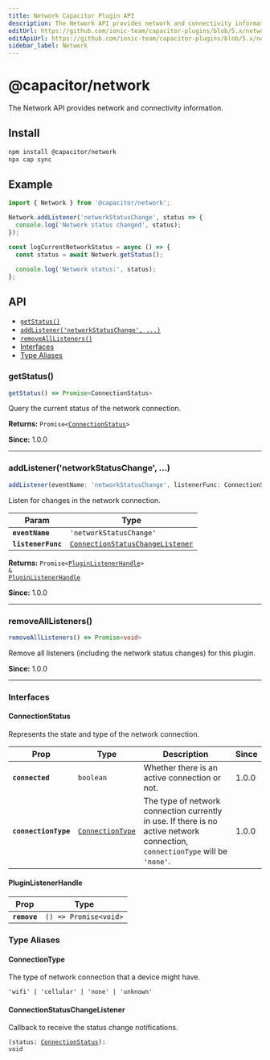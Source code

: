 ```yaml
---
title: Network Capacitor Plugin API
description: The Network API provides network and connectivity information.
editUrl: https://github.com/ionic-team/capacitor-plugins/blob/5.x/network/README.md
editApiUrl: https://github.com/ionic-team/capacitor-plugins/blob/5.x/network/src/definitions.ts
sidebar_label: Network
---
```


# @capacitor/network

The Network API provides network and connectivity information.

## Install

```bash
npm install @capacitor/network
npx cap sync
```

## Example

```typescript
import { Network } from '@capacitor/network';

Network.addListener('networkStatusChange', status => {
  console.log('Network status changed', status);
});

const logCurrentNetworkStatus = async () => {
  const status = await Network.getStatus();

  console.log('Network status:', status);
};
```

## API

<docgen-index>

* [`getStatus()`](#getstatus)
* [`addListener('networkStatusChange', ...)`](#addlistenernetworkstatuschange-)
* [`removeAllListeners()`](#removealllisteners)
* [Interfaces](#interfaces)
* [Type Aliases](#type-aliases)

</docgen-index>

<docgen-api>


### getStatus()

```typescript
getStatus() => Promise<ConnectionStatus>
```

Query the current status of the network connection.

**Returns:** <code>Promise&lt;<a href="#connectionstatus">ConnectionStatus</a>&gt;</code>

**Since:** 1.0.0

--------------------


### addListener('networkStatusChange', ...)

```typescript
addListener(eventName: 'networkStatusChange', listenerFunc: ConnectionStatusChangeListener) => Promise<PluginListenerHandle> & PluginListenerHandle
```

Listen for changes in the network connection.

| Param              | Type                                                                                      |
| ------------------ | ----------------------------------------------------------------------------------------- |
| **`eventName`**    | <code>'networkStatusChange'</code>                                                        |
| **`listenerFunc`** | <code><a href="#connectionstatuschangelistener">ConnectionStatusChangeListener</a></code> |

**Returns:** <code>Promise&lt;<a href="#pluginlistenerhandle">PluginListenerHandle</a>&gt; & <a href="#pluginlistenerhandle">PluginListenerHandle</a></code>

**Since:** 1.0.0

--------------------


### removeAllListeners()

```typescript
removeAllListeners() => Promise<void>
```

Remove all listeners (including the network status changes) for this plugin.

**Since:** 1.0.0

--------------------


### Interfaces


#### ConnectionStatus

Represents the state and type of the network connection.

| Prop                 | Type                                                      | Description                                                                                                                   | Since |
| -------------------- | --------------------------------------------------------- | ----------------------------------------------------------------------------------------------------------------------------- | ----- |
| **`connected`**      | <code>boolean</code>                                      | Whether there is an active connection or not.                                                                                 | 1.0.0 |
| **`connectionType`** | <code><a href="#connectiontype">ConnectionType</a></code> | The type of network connection currently in use. If there is no active network connection, `connectionType` will be `'none'`. | 1.0.0 |


#### PluginListenerHandle

| Prop         | Type                                      |
| ------------ | ----------------------------------------- |
| **`remove`** | <code>() =&gt; Promise&lt;void&gt;</code> |


### Type Aliases


#### ConnectionType

The type of network connection that a device might have.

<code>'wifi' | 'cellular' | 'none' | 'unknown'</code>


#### ConnectionStatusChangeListener

Callback to receive the status change notifications.

<code>(status: <a href="#connectionstatus">ConnectionStatus</a>): void</code>

</docgen-api>